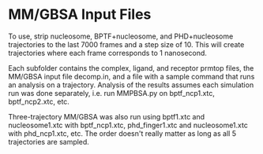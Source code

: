 # MM/GBSA Input Files

To use, strip nucleosome, BPTF+nucleosome, and PHD+nucleosome trajectories to the last 7000 frames and a step size of 10. This will create trajectories where each frame corresponds to 1 nanosecond.

Each subfolder contains the complex, ligand, and receptor prmtop files, the MM/GBSA input file decomp.in, and a file with a sample command that runs an analysis on a trajectory. Analysis of the results assumes each simulation run was done separately, i.e. run MMPBSA.py on bptf_ncp1.xtc, bptf_ncp2.xtc, etc.

Three-trajectory MM/GBSA was also run using bptf1.xtc and nucleosome1.xtc with bptf_ncp1.xtc, phd_finger1.xtc and nucleosome1.xtc with phd_ncp1.xtc, etc. The order doesn't really matter as long as all 5 trajectories are sampled.

